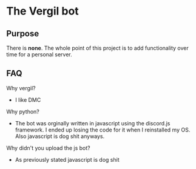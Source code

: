 # The Vergil bot

## Purpose
There is **none**. The whole point of this project is to add functionality over time for a personal server.

## FAQ
Why vergil?
- I like DMC

Why python?
- The bot was orginally written in javascript using the discord.js framework. I ended up losing the code for it when I reinstalled my OS. Also javascript is dog shit anyways. 

Why didn't you upload the js bot?
- As previously stated javascript is dog shit

